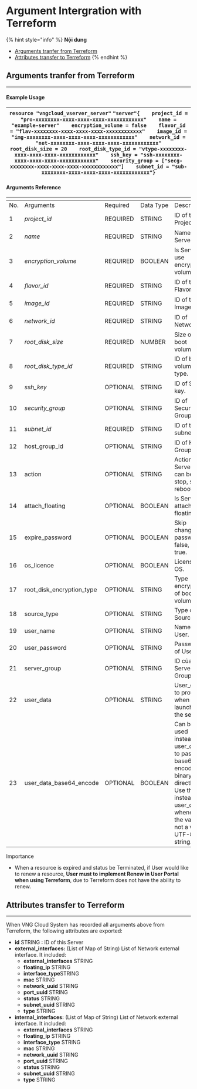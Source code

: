 # Argument Intergration with Terreform

{% hint style="info" %}
**Nội dung**

* [Arguments tranfer from Terreform](https://docs.vngcloud.vn/display/VSERVERENG/Argument+Intergration+with+Terreform#ArgumentIntergrationwithTerreform-ArgumentstranferfromTerreform)
* [Attributes transfer to Terreform](https://docs.vngcloud.vn/display/VSERVERENG/Argument+Intergration+with+Terreform#ArgumentIntergrationwithTerreform-AttributestransfertoTerreform)
{% endhint %}

## **Arguments tranfer from Terreform** <a href="#argumentintergrationwithterreform-argumentstranferfromterreform" id="argumentintergrationwithterreform-argumentstranferfromterreform"></a>

***

#### Example Usage <a href="#argumentintergrationwithterreform-exampleusage" id="argumentintergrationwithterreform-exampleusage"></a>

| `resource "vngcloud_vserver_server"` `"server"{    project_id = "pro-xxxxxxxx-xxxx-xxxx-xxxx-xxxxxxxxxxxx"    name = "example-server"    encryption_volume = false    flavor_id = "flav-xxxxxxxx-xxxx-xxxx-xxxx-xxxxxxxxxxxx"    image_id = "img-xxxxxxxx-xxxx-xxxx-xxxx-xxxxxxxxxxxx"    network_id = "net-xxxxxxxx-xxxx-xxxx-xxxx-xxxxxxxxxxxx"    root_disk_size = 20    root_disk_type_id = "vtype-xxxxxxxx-xxxx-xxxx-xxxx-xxxxxxxxxxxx"    ssh_key = "ssh-xxxxxxxx-xxxx-xxxx-xxxx-xxxxxxxxxxxx"    security_group = ["secg-xxxxxxxx-xxxx-xxxx-xxxx-xxxxxxxxxxxx"]    subnet_id = "sub-xxxxxxxx-xxxx-xxxx-xxxx-xxxxxxxxxxxx"}` |
| ---------------------------------------------------------------------------------------------------------------------------------------------------------------------------------------------------------------------------------------------------------------------------------------------------------------------------------------------------------------------------------------------------------------------------------------------------------------------------------------------------------------------------------------------------------------------------------------------------------------------------------- |

#### Arguments Reference <a href="#argumentintergrationwithterreform-argumentsreference" id="argumentintergrationwithterreform-argumentsreference"></a>

<table data-header-hidden><thead><tr><th width="107"></th><th></th><th></th><th width="117"></th><th width="131"></th><th></th></tr></thead><tbody><tr><td>No.</td><td>Arguments</td><td>Required</td><td>Data Type</td><td>Description</td><td>Example Data</td></tr><tr><td>1</td><td><em>project_id</em></td><td>REQUIRED</td><td>STRING</td><td>ID of the Project.</td><td><pre><code>pro-462803f3-6858-466f-bf05-df2b33faa360
</code></pre></td></tr><tr><td>2</td><td><em>name</em></td><td>REQUIRED</td><td>STRING</td><td>Name of Server.</td><td><pre><code>example-server-name
</code></pre></td></tr><tr><td>3</td><td><em>encryption_volume</em></td><td>REQUIRED</td><td>BOOLEAN</td><td>Is Server use encryption volume?</td><td><pre><code>False
</code></pre></td></tr><tr><td>4</td><td><em>flavor_id</em></td><td>REQUIRED</td><td>STRING</td><td>ID of the Flavor.</td><td><pre><code>flav-e2028a81-cc75-47e4-8af1-9eef2f857f84
</code></pre></td></tr><tr><td>5</td><td><em>image_id</em></td><td>REQUIRED</td><td>STRING</td><td>ID of the Image.</td><td><pre><code>img-b5bf635e-0456-4765-b493-31d5fcfc05aa
</code></pre></td></tr><tr><td>6</td><td><em>network_id</em></td><td>REQUIRED</td><td>STRING</td><td>ID of Network.</td><td><pre><code>net-961d6867-b65a-40ac-879e-d84e4dc768e0
</code></pre></td></tr><tr><td>7</td><td><em>root_disk_size</em></td><td>REQUIRED</td><td>NUMBER</td><td>Size of boot volume.</td><td><pre><code>20
</code></pre></td></tr><tr><td>8</td><td><em>root_disk_type_id</em></td><td>REQUIRED</td><td>STRING</td><td>ID of boot volume type.</td><td><pre><code>vtype-bacd68a4-8758-4fb6-a739-b047665e05d5
</code></pre></td></tr><tr><td>9</td><td><em>ssh_key</em></td><td>OPTIONAL</td><td>STRING</td><td>ID of SSH key.</td><td><pre><code>ssh-7bd70c56-1f05-4989-a0f0-cc3496b62001
</code></pre></td></tr><tr><td>10</td><td><em>security_group</em></td><td>OPTIONAL</td><td>STRING</td><td>ID of Security Group.</td><td><pre><code>secg-3b12a078-b862-43b5-a56b-d7fc4429e535
</code></pre></td></tr><tr><td>11</td><td><em>subnet_id</em></td><td>REQUIRED</td><td>STRING</td><td>ID of the subnet.</td><td><pre><code>sub-c1ebba8f-baa8-434c-beb7-2916199bb812
</code></pre></td></tr><tr><td>12</td><td>host_group_id</td><td>OPTIONAL</td><td>STRING</td><td>ID of Host Group.</td><td>/</td></tr><tr><td>13</td><td>action</td><td>OPTIONAL</td><td>STRING</td><td>Action with Server. It can be: stop, start; reboot.</td><td>start</td></tr><tr><td>14</td><td>attach_floating</td><td>OPTIONAL</td><td>BOOLEAN</td><td>Is Server attach a floating IP?</td><td>True</td></tr><tr><td>15</td><td>expire_password</td><td>OPTIONAL</td><td>BOOLEAN</td><td>Skip change password: false, else: true.</td><td>False</td></tr><tr><td>16</td><td>os_licence</td><td>OPTIONAL</td><td>BOOLEAN</td><td>License of OS.</td><td>True</td></tr><tr><td>17</td><td>root_disk_encryption_type</td><td>OPTIONAL</td><td>STRING</td><td>Type encryption of boot volume.</td><td>/</td></tr><tr><td>18</td><td>source_type</td><td>OPTIONAL</td><td>STRING</td><td>Type of Source.</td><td>/</td></tr><tr><td>19</td><td>user_name</td><td>OPTIONAL</td><td>STRING</td><td>Name of User.</td><td>usernamestackops</td></tr><tr><td>20</td><td>user_password</td><td>OPTIONAL</td><td>STRING</td><td>Password of User.</td><td>VngGCloud3030</td></tr><tr><td>21</td><td>server_group</td><td>OPTIONAL</td><td>STRING</td><td>ID của Server Group.</td><td>/</td></tr><tr><td>22</td><td>user_data</td><td>OPTIONAL</td><td>STRING</td><td>User_data to provide when launching the server.</td><td>${data.template_cloudinit_config.user_data.rendered}</td></tr><tr><td>23</td><td>user_data_base64_encode</td><td>OPTIONAL</td><td>BOOLEAN</td><td>Can be used instead of user_data to pass base64-encoded binary data directly. Use this instead of user_data whenever the value is not a valid UTF-8 string.</td><td>True</td></tr></tbody></table>

Importance

* When a resource is expired and status be Terminated, if User would like to renew a resource, **User must to implement Renew in User Portal when using Terreform**, due to Terreform does not have the ability to renew.&#x20;

## Attributes transfer to Terreform <a href="#argumentintergrationwithterreform-attributestransfertoterreform" id="argumentintergrationwithterreform-attributestransfertoterreform"></a>

***

When VNG Cloud System has recorded all arguments above from Terreform, the following attributes are exported:&#x20;

* **id** STRING : ID of this Server
* **external\_interfaces:** (List of Map of String) List of Network external interface. It included:
  * **external\_interfaces** STRING
  * **floating\_ip** STRING
  * **interface\_type**STRING
  * **mac** STRING
  * **network\_uuid** STRING
  * **port\_uuid** STRING
  * **status** STRING
  * **subnet\_uuid** STRING
  * **type** STRING
* **internal\_interfaces:** (List of Map of String) List of Network external interface. It included:&#x20;
  * **external\_interfaces** STRING
  * **floating\_ip** STRING
  * **interface\_type** STRING
  * **mac** STRING
  * **network\_uuid** STRING
  * **port\_uuid** STRING
  * **status** STRING
  * **subnet\_uuid** STRING
  * **type** STRING
